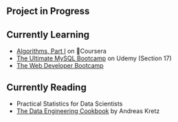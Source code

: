 ## Project in Progress



## Currently Learning
- [Algorithms, Part I](https://www.coursera.org/learn/algorithms-part1/) on Coursera
- [The Ultimate MySQL Bootcamp](https://www.udemy.com/the-ultimate-mysql-bootcamp-go-from-sql-beginner-to-expert/) on Udemy (Section 17)
- [The Web Developer Bootcamp](https://www.udemy.com/course/the-web-developer-bootcamp/)

## Currently Reading
- Practical Statistics for Data Scientists
- [The Data Engineering Cookbook](https://github.com/andkret/Cookbook/) by Andreas Kretz


